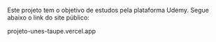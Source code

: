 Este projeto tem o objetivo de estudos pela plataforma Udemy. Segue abaixo o link do site público:

projeto-unes-taupe.vercel.app
